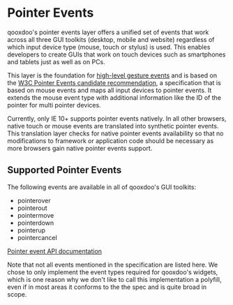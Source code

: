 # Pointer Events

qooxdoo's pointer events layer offers a unified set of events that work
across all three GUI toolkits (desktop, mobile and website) regardless
of which input device type (mouse, touch or stylus) is used. This
enables developers to create GUIs that work on touch devices such as
smartphones and tablets just as well as on PCs.

This layer is the foundation for [high-level gesture events](gestures#gesture_events)
 and is based on the [W3C Pointer
Events candidate recommendation](http://www.w3.org/TR/pointerevents/), a
specification that is based on mouse events and maps all input devices
to pointer events. It extends the mouse event type with additional
information like the ID of the pointer for multi pointer devices.

Currently, only IE 10+ supports pointer events natively. In all other
browsers, native touch or mouse events are translated into synthetic
pointer events. This translation layer checks for native pointer events
availability so that no modifications to framework or application code
should be necessary as more browsers gain native pointer events support.

## Supported Pointer Events

The following events are available in all of qooxdoo's GUI toolkits:

  - pointerover
  - pointerout
  - pointermove
  - pointerdown
  - pointerup
  - pointercancel

[Pointer event API
documentation](apps://apiviewer/index.html#qx.event.type.Pointer)

Note that not all events mentioned in the specification are listed here.
We chose to only implement the event types required for qooxdoo's
widgets, which is one reason why we don't like to call this
implementation a polyfill, even if in most areas it conforms to the the
spec and is quite broad in scope.
